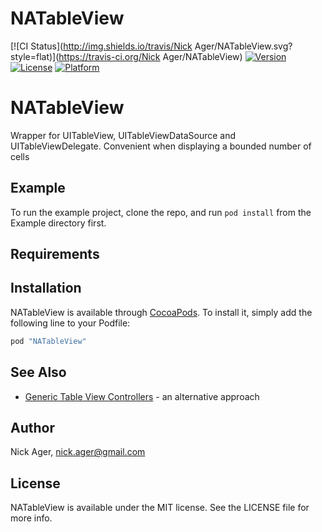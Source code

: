 # NATableView

[![CI Status](http://img.shields.io/travis/Nick Ager/NATableView.svg?style=flat)](https://travis-ci.org/Nick Ager/NATableView)
[![Version](https://img.shields.io/cocoapods/v/NATableView.svg?style=flat)](http://cocoapods.org/pods/NATableView)
[![License](https://img.shields.io/cocoapods/l/NATableView.svg?style=flat)](http://cocoapods.org/pods/NATableView)
[![Platform](https://img.shields.io/cocoapods/p/NATableView.svg?style=flat)](http://cocoapods.org/pods/NATableView)

# NATableView
Wrapper for UITableView, UITableViewDataSource and UITableViewDelegate. 
Convenient when displaying a bounded number of cells

## Example

To run the example project, clone the repo, and run `pod install` from the Example directory first.

## Requirements

## Installation

NATableView is available through [CocoaPods](http://cocoapods.org). To install
it, simply add the following line to your Podfile:

```ruby
pod "NATableView"
```

## See Also
* [Generic Table View Controllers](https://talk.objc.io/episodes/S01E06-generic-table-view-controllers) - an alternative approach

## Author

Nick Ager, nick.ager@gmail.com

## License

NATableView is available under the MIT license. See the LICENSE file for more info.
